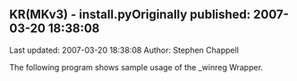 ## KR(MKv3) - install.pyOriginally published: 2007-03-20 18:38:08 
Last updated: 2007-03-20 18:38:08 
Author: Stephen Chappell 
 
The following program shows sample usage of the _winreg Wrapper.